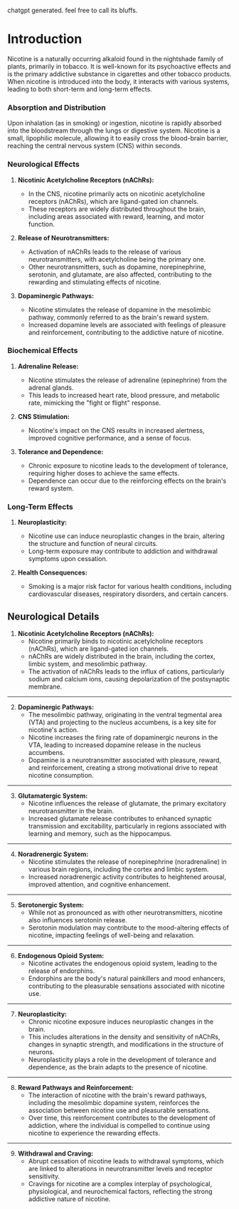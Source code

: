chatgpt generated. feel free to call its bluffs.

# Introduction

Nicotine is a naturally occurring alkaloid found in the nightshade family of plants, primarily in tobacco. It is well-known for its psychoactive effects and is the primary addictive substance in cigarettes and other tobacco products. When nicotine is introduced into the body, it interacts with various systems, leading to both short-term and long-term effects.

### Absorption and Distribution

Upon inhalation (as in smoking) or ingestion, nicotine is rapidly absorbed into the bloodstream through the lungs or digestive system. Nicotine is a small, lipophilic molecule, allowing it to easily cross the blood-brain barrier, reaching the central nervous system (CNS) within seconds.

### Neurological Effects

1. **Nicotinic Acetylcholine Receptors (nAChRs):**
   - In the CNS, nicotine primarily acts on nicotinic acetylcholine receptors (nAChRs), which are ligand-gated ion channels.
   - These receptors are widely distributed throughout the brain, including areas associated with reward, learning, and motor function.

2. **Release of Neurotransmitters:**
   - Activation of nAChRs leads to the release of various neurotransmitters, with acetylcholine being the primary one.
   - Other neurotransmitters, such as dopamine, norepinephrine, serotonin, and glutamate, are also affected, contributing to the rewarding and stimulating effects of nicotine.

3. **Dopaminergic Pathways:**
   - Nicotine stimulates the release of dopamine in the mesolimbic pathway, commonly referred to as the brain's reward system.
   - Increased dopamine levels are associated with feelings of pleasure and reinforcement, contributing to the addictive nature of nicotine.

### Biochemical Effects

1. **Adrenaline Release:**
   - Nicotine stimulates the release of adrenaline (epinephrine) from the adrenal glands.
   - This leads to increased heart rate, blood pressure, and metabolic rate, mimicking the "fight or flight" response.

2. **CNS Stimulation:**
   - Nicotine's impact on the CNS results in increased alertness, improved cognitive performance, and a sense of focus.

3. **Tolerance and Dependence:**
   - Chronic exposure to nicotine leads to the development of tolerance, requiring higher doses to achieve the same effects.
   - Dependence can occur due to the reinforcing effects on the brain's reward system.

### Long-Term Effects

1. **Neuroplasticity:**
   - Nicotine use can induce neuroplastic changes in the brain, altering the structure and function of neural circuits.
   - Long-term exposure may contribute to addiction and withdrawal symptoms upon cessation.

2. **Health Consequences:**
   - Smoking is a major risk factor for various health conditions, including cardiovascular diseases, respiratory disorders, and certain cancers.

## Neurological Details

1. **Nicotinic Acetylcholine Receptors (nAChRs):**
   - Nicotine primarily binds to nicotinic acetylcholine receptors (nAChRs), which are ligand-gated ion channels.
   - nAChRs are widely distributed in the brain, including the cortex, limbic system, and mesolimbic pathway.
   - The activation of nAChRs leads to the influx of cations, particularly sodium and calcium ions, causing depolarization of the postsynaptic membrane.

---

2. **Dopaminergic Pathways:**
   - The mesolimbic pathway, originating in the ventral tegmental area (VTA) and projecting to the nucleus accumbens, is a key site for nicotine's action.
   - Nicotine increases the firing rate of dopaminergic neurons in the VTA, leading to increased dopamine release in the nucleus accumbens.
   - Dopamine is a neurotransmitter associated with pleasure, reward, and reinforcement, creating a strong motivational drive to repeat nicotine consumption.

---

3. **Glutamatergic System:**
   - Nicotine influences the release of glutamate, the primary excitatory neurotransmitter in the brain.
   - Increased glutamate release contributes to enhanced synaptic transmission and excitability, particularly in regions associated with learning and memory, such as the hippocampus.

---

4. **Noradrenergic System:**
   - Nicotine stimulates the release of norepinephrine (noradrenaline) in various brain regions, including the cortex and limbic system.
   - Increased noradrenergic activity contributes to heightened arousal, improved attention, and cognitive enhancement.

---

5. **Serotonergic System:**
   - While not as pronounced as with other neurotransmitters, nicotine also influences serotonin release.
   - Serotonin modulation may contribute to the mood-altering effects of nicotine, impacting feelings of well-being and relaxation.

---

6. **Endogenous Opioid System:**
   - Nicotine activates the endogenous opioid system, leading to the release of endorphins.
   - Endorphins are the body's natural painkillers and mood enhancers, contributing to the pleasurable sensations associated with nicotine use.

---

7. **Neuroplasticity:**
   - Chronic nicotine exposure induces neuroplastic changes in the brain.
   - This includes alterations in the density and sensitivity of nAChRs, changes in synaptic strength, and modifications in the structure of neurons.
   - Neuroplasticity plays a role in the development of tolerance and dependence, as the brain adapts to the presence of nicotine.

---

8. **Reward Pathways and Reinforcement:**
   - The interaction of nicotine with the brain's reward pathways, including the mesolimbic dopamine system, reinforces the association between nicotine use and pleasurable sensations.
   - Over time, this reinforcement contributes to the development of addiction, where the individual is compelled to continue using nicotine to experience the rewarding effects.

---

9. **Withdrawal and Craving:**
   - Abrupt cessation of nicotine leads to withdrawal symptoms, which are linked to alterations in neurotransmitter levels and receptor sensitivity.
   - Cravings for nicotine are a complex interplay of psychological, physiological, and neurochemical factors, reflecting the strong addictive nature of nicotine.
